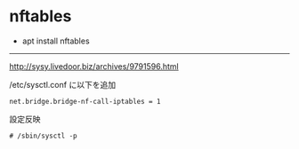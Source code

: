 # nftables

* apt install nftables


---
http://sysy.livedoor.biz/archives/9791596.html

/etc/sysctl.conf に以下を追加
```
net.bridge.bridge-nf-call-iptables = 1
```

設定反映
```
# /sbin/sysctl -p
```
